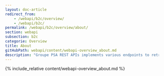 ```yaml
---
layout: doc-article
redirect_from: 
    - /webapi/b2c/overview/
    - /webapi/b2c/
permalink: /webapi/b2c/overview/about/
section: webapi
subsection: b2c
categorie: Overview
title: About
gitHubPath: webapi/content/webapi-overview_about.md
description: "Groupe PSA REST APIs implements various endpoints to retrieve resources from your Groupe PSA’s vehicles."
---
```


{% include_relative content/webapi-overview_about.md %}
